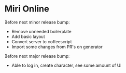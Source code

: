 Miri Online
===========

Before next minor release bump:
 - Remove unneeded boilerplate
 - Add basic layout
 - Convert server to coffeescript
 - Import some changes from PR's on generator

Before next major release bump:
 - Able to log in, create character, see some amount of UI